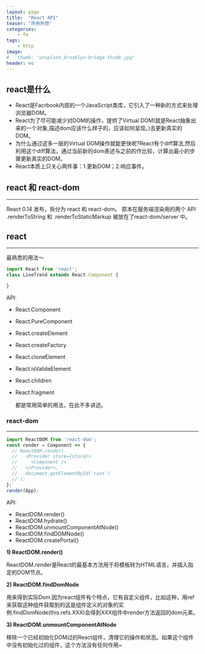 ```yaml
---
layout: page
title:  "React API"
teaser: "所用所想"
categories:
    - fe
tags:
    - http
image:
#   thumb: "unsplash_brooklyn-bridge-thumb.jpg"
header: no
---
```

## react是什么

  * React是Facrbook内部的一个JavaScript类库，它引入了一种新的方式来处理浏览器DOM。
  * React为了尽可能减少对DOM的操作，提供了Virtual DOM(就是React抽象出来的一个对象,描述dom应该什么样子的，应该如何呈现。)去更新真实的DOM。
  * 为什么通过这多一层的Virtual DOM操作就能更快呢?React有个diff算法,然后利用这个diff算法，通过当前新的dom表述与之前的作比较，计算出最小的步骤更新真实的DOM。
  * React本质上只关心两件事：1.更新DOM；2.响应事件。


## react 和 react-dom
----
  React 0.14 发布，拆分为 react 和 react-dom。
  原本在服务端渲染用的两个 API .renderToString 和 .renderToStaticMarkup 被放在了react-dom/server 中。


## react
-----

最熟悉的用法～
```js
import React from 'react';
class LineTrend extends React.Component {

}
```
API:

  * React.Component
  * React.PureComponent
  * React.createElement
  * React.createFactory
  * React.cloneElement
  * React.isValideElement
  * React.children
  * React.fragment

    都是常用简单的用法，在此不多讲述。

### react-dom
-----
```js
import ReactDOM from 'react-dom';
const render = Component => {
  // ReactDOM.render(
  //   <Provider store={store}>
  //     <Component />
  //   </Provider>,
  //   document.getElementById('root')
  // );
};
render(App);
```
API:

  * ReactDOM.render()
  * ReactDOM.hydrate()
  * ReactDOM.unmountComponentAtNode()
  * ReactDOM.findDOMNode()
  * ReactDOM.createPortal()

  **1) ReactDOM.render()**

  ReactDOM.render是React的最基本方法用于将模板转为HTML语言，并插入指定的DOM节点。

  **2) ReactDOM.findDomNode**

  用来得到实际Dom.因为react组件有个特点，它有自定义组件，比如<XXX/>这种，用ref来获取这种组件获取到的这是组件定义的对象的实例.findDomNode(this.refs.XXX)会得到XXX组件中render方法返回的dom元素。

  **3) ReactDOM.unmountComponentAtNode**

  移除一个已经初始化DOM过的React组件，清理它的操作和状态。如果这个组件中没有初始化过的组件，这个方法没有任何作用~

